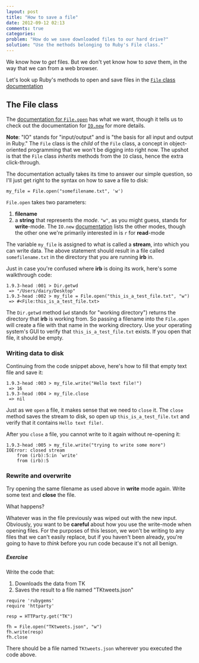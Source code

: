 ```yaml
---
layout: post
title: "How to save a file"
date: 2012-09-12 02:13
comments: true
categories: 
problem: "How do we save downloaded files to our hard drive?"
solution: "Use the methods belonging to Ruby's File class."
---
```


We know how to *get* files. But we don't yet know how to *save* them, in the way that we can from a web browser.

Let's look up Ruby's methods to open and save files in the [`File` class documentation](http://www.ruby-doc.org/core-1.9.3/File.html "Class: File (Ruby 1.9.3)")


## The File class

The [documentation for `File.open`](http://www.ruby-doc.org/core-1.9.3/File.html#method-c-open) has what we want, though it tells us to check out the documentation for [`IO.new`](http://www.ruby-doc.org/core-1.9.3/IO.html#method-c-new) for more details.

__Note__: "IO" stands for "input/output" and is "the basis for all input and output in Ruby." The `File` class is the *child* of the `File` class, a concept in object-oriented programming that we won't be digging into right now. The upshot is that the `File` class *inherits* methods from the `IO` class, hence the extra click-through.

The documentation actually takes its time to answer our simple question, so I'll just get right to the syntax on how to save a file to disk:

```
my_file = File.open("somefilename.txt", 'w')
```

`File.open` takes two parameters: 
1. **filename** 
2. a **string** that represents the *mode*. `"w"`, as you might guess, stands for **write**-mode. The `IO.new` [documentation](http://www.ruby-doc.org/core-1.9.3/IO.html#method-c-new) lists the other modes, though the other one we're primarily interested in is `r` for **read**-mode


The variable `my_file` is assigned to what is called a **stream**, into which you can write data. The above statement should result in a file called `somefilename.txt` in the directory that you are running **irb** in.


Just in case you're confused where **irb** is doing its work, here's some walkthrough code:

````
1.9.3-head :001 > Dir.getwd
 => "/Users/dairy/Desktop" 
1.9.3-head :002 > my_file = File.open("this_is_a_test_file.txt", "w")
 => #<File:this_is_a_test_file.txt>
````


The `Dir.getwd` method (`wd` stands for "working directory") returns the directory that **irb** is working from. So passing a filename into the `File.open` will create a file with that name in the working directory. Use your operating system's GUI to verify that `this_is_a_test_file.txt` exists. If you open that file, it should be empty.

### Writing data to disk

Continuing from the code snippet above, here's how to fill that empty text file and save it:

````
1.9.3-head :003 > my_file.write("Hello text file!")
 => 16
1.9.3-head :004 > my_file.close
 => nil
````

Just as we `open` a file, it makes sense that we need to `close` it. The `close` method saves the stream to disk, so open up `this_is_a_test_file.txt` and verify that it contains `Hello text file!`.

After you `close` a file, you cannot write to it again without re-opening it:

````
1.9.3-head :005 > my_file.write("trying to write some more")
IOError: closed stream
	from (irb):5:in `write'
	from (irb):5
````

### Rewrite and overwrite

Try opening the same filename as used above in **write** mode again. Write some text and **close** the file.

What happens?

Whatever was in the file previously was wiped out with the new input. Obviously, you want to be **careful** about how you use the write-mode when opening files. For the purposes of this lesson, we won't be writing to any files that we can't easily replace, but if you haven't been already, you're going to have to *think* before you run code because it's not all benign.


##### Exercise

Write the code that: 

1. Downloads the data from TK
2. Saves the result to a file named "TKtweets.json"


``` lang:ruby
require 'rubygems'
require 'httparty'

resp = HTTParty.get("TK")

fh = File.open("TKtweets.json", "w")
fh.write(resp)
fh.close

```

There should be a file named `TKtweets.json` wherever you executed the code above.
